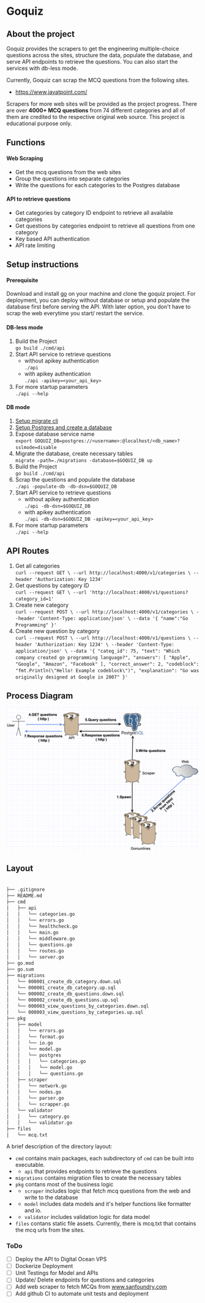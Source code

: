 # Goquiz

## About the project

Goquiz provides the scrapers to get the engineering multiple-choice questions across the sites, structure the data, populate the database, and serve API endpoints to retrieve the questions. You can also start the services with db-less mode. 

Currently, Goquiz can scrap the MCQ questions from the following sites. 
- https://www.javatpoint.com/

Scrapers for more web sites will be provided as the project progress. There are over **4000+ MCQ questions** from 74 different categories and all of them are credited to the respective original web source. This project is educational purpose only.

## Functions

#### Web Scraping
* Get the mcq questions from the web sites
* Group the questions into separate categories
* Write the questions for each categories to the Postgres database

#### API to retrieve questions
* Get categories by category ID endpoint to retrieve all available categories
* Get questions by categories endpoint to retrieve all questions from one category
* Key based API authentication
* API rate limiting

## Setup instructions

#### Prerequisite
Download and install [go](https://go.dev/doc/install) on your machine and clone the goquiz project. For deployment, you can deploy without database or setup and populate the database first before serving the API. With later option, you don't have to scrap the web everytime you start/ restart the service.

#### DB-less mode
1. Build the Project<br>```go build ./cmd/api```
2. Start API service to retrieve questions 
    - without apikey authentication <br>```./api```
    - with apikey authentication <br>```./api -apikey=<your_api_key>```
3. For more startup parameters <br>```./api --help```
    
#### DB mode
1. [Setup migrate cli](https://github.com/golang-migrate/migrate)
2. [Setup Postgres and create a database](https://www.prisma.io/dataguide/postgresql/setting-up-a-local-postgresql-database)
3. Expose database service name <br> ```export GOQUIZ_DB=postgres://<username>:@localhost/<db_name>?sslmode=disable```
4. Migrate the database, create necessary tables<br>```migrate -path=./migrations -database=$GOQUIZ_DB up```
5. Build the Project<br>```go build ./cmd/api```
6. Scrap the questions and populate the database<br>```./api -populate-db -db-dsn=$GOQUIZ_DB```
7. Start API service to retrieve questions 
    - without apikey authentication <br>```./api -db-dsn=$GOQUIZ_DB```
    - with apikey authentication <br>```./api -db-dsn=$GOQUIZ_DB -apikey=<your_api_key>```
8. For more startup parameters <br>```./api --help```

## API Routes

1. Get all categories<br> ```curl --request GET \
  --url http://localhost:4000/v1/categories \
  --header 'Authorization: Key 1234'```
2. Get questions by category ID<br>```curl --request GET \
  --url 'http://localhost:4000/v1/questions?category_id=1'```
3. Create new category<br>```curl --request POST \
  --url http://localhost:4000/v1/categories \
  --header 'Content-Type: application/json' \
  --data '{
	"name":"Go Programming"
}'```
4. Create new question by category<br>```curl --request POST \
  --url http://localhost:4000/v1/questions \
  --header 'Authorization: Key 1234' \
  --header 'Content-Type: application/json' \
  --data '{
	"categ_id": 75,
	"text": "Which company created go programming language?",
	"answers": [
		"Apple",
		"Google",
		"Amazon",
		"Facebook"
	],
	"correct_answer": 2,
	"codeblock": "fmt.Println(\"Hello! Example codeblock\")",
	"explanation": "Go was originally designed at Google in 2007"
}'```

## Process Diagram
![alt text](https://github.com/MinHtet-O/goquiz/blob/main/goquiz_communication.png)

## Layout

```tree

├── .gitignore
├── README.md
├── cmd
│   ├── api
│   │   └── categories.go
│   │   └── errors.go
│   │   └── healthcheck.go
│   │   └── main.go
│   │   └── middleware.go
│   │   └── questions.go
│   │   └── routes.go
│   │   └── server.go
├── go.mod
├── go.sum
├── migrations
│   └── 000001_create_db_category.down.sql
│   └── 000001_create_db_category.up.sql
│   └── 000002_create_db_questions.down.sql
│   └── 000002_create_db_questions.up.sql
│   └── 000003_view_questions_by_categories.down.sql
│   └── 000003_view_questions_by_categories.up.sql
├── pkg
│   ├── model
│   │   └── errors.go
│   │   └── format.go
│   │   └── io.go
│   │   └── model.go
│   │   └── postgres
│   │   │   └── categories.go
│   │   │   └── model.go
│   │   │   └── questions.go
│   ├── scraper
│   │   └── network.go
│   │   └── nodes.go
│   │   └── parser.go
│   │   └── scrapper.go
│   └── validator
│   │   └── category.go
│   │   └── validator.go
├── files
│   └── mcq.txt
```
A brief description of the directory layout:
* `cmd` contains main packages, each subdirectory of `cmd` can be built into executable.
* * `api` that provides endpoints to retrieve the questions
* `migrations` contains migration files to create the necessary tables
* `pkg` contans most of the business logic
* * `scraper` includes logic that fetch mcq questions from the web and write to the database
* * `model` includes data models and it's helper functions like formatter and io.
* * `validator` includes validation logic for data model
* `files` contans static file assets. Currently, there is mcq.txt that contains the mcq urls from the sites.

### ToDo
- [ ] Deploy the API to Digital Ocean VPS
- [ ] Dockerize Deployment
- [ ] Unit Testings for Model and APIs
- [ ] Update/ Delete endpoints for questions and categories 
- [ ] Add web scraper to fetch MCQs from www.sanfoundry.com
- [ ] Add github CI to automate unit tests and deployment
